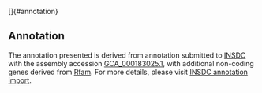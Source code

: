 []{#annotation}

Annotation
----------

The annotation presented is derived from annotation submitted to
[INSDC](http://www.insdc.org) with the assembly accession
[GCA\_000183025.1](http://www.ebi.ac.uk/ena/data/view/GCA_000183025.1),
with additional non-coding genes derived from
[Rfam](http://rfam.xfam.org/). For more details, please visit [INSDC
annotation
import](http://ensemblgenomes.org/info/data/insdc_annotation).
